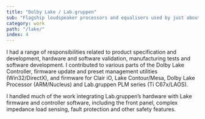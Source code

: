 ```yaml
---
title: "Dolby Lake / Lab.gruppen"
sub: "Flagship loudspeaker processors and equalisers used by just about everyone."
category: work
path: "/lake/"
index: 4
---
```


I had a range of responsibilities related to product specification and development, hardware and software validation, manufacturing tests and software development. I contributed to various parts of the Dolby Lake Controller, firmware update and preset management utilities (Win32/DirectX), and firmware for Clair iO, Lake Contour/Mesa, Dolby Lake Processor (ARM/Nucleus) and Lab.gruppen PLM series (Ti C67x/LAOS).

I handled much of the work integrating Lab.gruppen’s hardware with Lake firmware and controller software, including the front panel, complex impedance load sensing, fault protection and other safety features.
